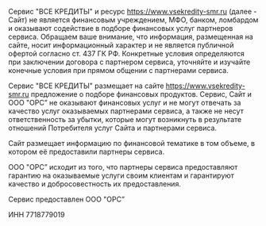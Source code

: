 
Сервис "ВСЕ КРЕДИТЫ" и ресурс https://www.vsekredity-smr.ru (далее - Сайт) не является финансовым учреждением, МФО, банком, ломбардом и оказывают содействие в подборе финансовых услуг партнеров сервиса. Обращаем ваше внимание, что информация, размещенная на сайте, носит информационный характер и не является публичной офертой согласно ст. 437 ГК РФ. Конкретные условия определяются при заключении договора с партнером сервиса, уточняйте и изучайте конечные условия при прямом общении с партнерами сервиса.

Сервис "ВСЕ КРЕДИТЫ" размещает на сайте https://www.vsekredity-smr.ru предложение о подборе финансовых продуктов. Сервис, Сайт и ООО "ОРС” не оказывают финансовых услуг и не могут отвечать за качество услуг оказываемых партнерами сервиса, а также не несут ответственность за убытки, которые могут возникнуть в результате отношений Потребителя услуг Сайта и партнерами сервиса.

Сайт размещает информацию по финансовой тематике в том объеме, в котором её предоставили партнеры сервиса.

ООО "ОРС” исходит из того, что партнеры сервиса предоставляют гарантию на оказываемые услуги своим клиентам
и гарантируют качество и добросовестность их предоставления.

Сервис предоставлен ООО "ОРС”

ИНН 7718779019
